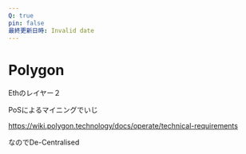 ```yaml
---
Q: true
pin: false
最終更新日時: Invalid date
---
```

# Polygon

Ethのレイヤー２

PoSによるマイニングでいじ

https://wiki.polygon.technology/docs/operate/technical-requirements

なのでDe-Centralised